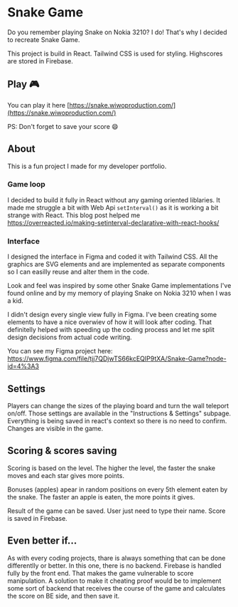 # Snake Game

Do you remember playing Snake on Nokia 3210? I do!
That's why I decided to recreate Snake Game.

This project is build in React. Tailwind CSS is used for styling.
Highscores are stored in Firebase.

## Play 🎮

You can play it here [https://snake.wiwoproduction.com/](https://snake.wiwoproduction.com/)

PS: Don't forget to save your score 😄

## About

This is a fun project I made for my developer portfolio.

### Game loop

I decided to build it fully in React without any gaming oriented liblaries. It made me struggle a bit with Web Api `setInterval()` as it is working a bit strange with React. This blog post helped me https://overreacted.io/making-setinterval-declarative-with-react-hooks/

### Interface

I designed the interface in Figma and coded it with Tailwind CSS. All the graphics are SVG elements and are implemented as separate components so I can easilly reuse and alter them in the code.

Look and feel was inspired by some other Snake Game implementations I've found online and by my memory of playing Snake on Nokia 3210 when I was a kid.

I didn't design every single view fully in Figma. I've been creating some elements to have a nice overwiev of how it will look after coding. That definitelly helped with speeding up the coding process and let me split design decisions from actual code writing.

You can see my Figma project here: https://www.figma.com/file/tjj7QDjwTS66kcEQIP9tXA/Snake-Game?node-id=4%3A3

## Settings

Players can change the sizes of the playing board and turn the wall teleport on/off. Those settings are available in the "Instructions & Settings" subpage. Everything is being saved in react's context so there is no need to confirm. Changes are visible in the game.

## Scoring & scores saving

Scoring is based on the level. The higher the level, the faster the snake moves and each star gives more points.

Bonuses (apples) apear in random positions on every 5th element eaten by the snake. The faster an apple is eaten, the more points it gives.

Result of the game can be saved. User just need to type their name. Score is saved in Firebase.

## Even better if...

As with every coding projects, thare is always something that can be done differentlly or better. In this one, there is no backend. Firebase is handled fully by the front end. That makes the game vulnerable to score manipulation.
A solution to make it cheating proof would be to implement some sort of backend that receives the course of the game and calculates the score on BE side, and then save it.
